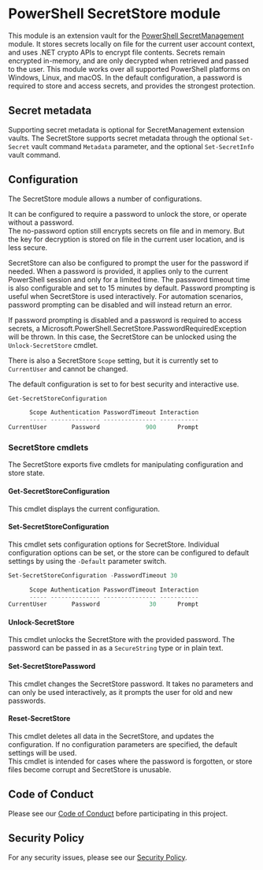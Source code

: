 # PowerShell SecretStore module

This module is an extension vault for the [PowerShell SecretManagement](https://github.com/PowerShell/SecretManagement) module.
It stores secrets locally on file for the current user account context, and uses .NET crypto APIs to encrypt file contents.
Secrets remain encrypted in-memory, and are only decrypted when retrieved and passed to the user.
This module works over all supported PowerShell platforms on Windows, Linux, and macOS.
In the default configuration, a password is required to store and access secrets, and provides the strongest protection.  

## Secret metadata

Supporting secret metadata is optional for SecretManagement extension vaults.
The SecretStore supports secret metadata through the optional `Set-Secret` vault command `Metadata` parameter, and the optional `Set-SecretInfo` vault command.  

## Configuration

The SecretStore module allows a number of configurations.  

It can be configured to require a password to unlock the store, or operate without a password.  
The no-password option still encrypts secrets on file and in memory.
But the key for decryption is stored on file in the current user location, and is less secure.  

SecretStore can also be configured to prompt the user for the password if needed.
When a password is provided, it applies only to the current PowerShell session and only for a limited time.
The password timeout time is also configurable and set to 15 minutes by default.
Password prompting is useful when SecretStore is used interactively.
For automation scenarios, password prompting can be disabled and will instead return an error.

If password prompting is disabled and a password is required to access secrets, a Microsoft.PowerShell.SecretStore.PasswordRequiredException will be thrown.
In this case, the SecretStore can be unlocked using the `Unlock-SecretStore` cmdlet.  

There is also a SecretStore `Scope` setting, but it is currently set to `CurrentUser` and cannot be changed.  

The default configuration is set to for best security and interactive use.  

```powershell
Get-SecretStoreConfiguration

      Scope Authentication PasswordTimeout Interaction
      ----- -------------- --------------- -----------
CurrentUser       Password             900      Prompt
```

### SecretStore cmdlets

The SecretStore exports five cmdlets for manipulating configuration and store state.  

#### Get-SecretStoreConfiguration

This cmdlet displays the current configuration.  

#### Set-SecretStoreConfiguration

This cmdlet sets configuration options for SecretStore.
Individual configuration options can be set, or the store can be configured to default settings by using the `-Default` parameter switch.  

```powershell
Set-SecretStoreConfiguration -PasswordTimeout 30

      Scope Authentication PasswordTimeout Interaction
      ----- -------------- --------------- -----------
CurrentUser       Password              30      Prompt
```

#### Unlock-SecretStore

This cmdlet unlocks the SecretStore with the provided password.
The password can be passed in as a `SecureString` type or in plain text.  

#### Set-SecretStorePassword

This cmdlet changes the SecretStore password.
It takes no parameters and can only be used interactively, as it prompts the user for old and new passwords.  

#### Reset-SecretStore

This cmdlet deletes all data in the SecretStore, and updates the configuration.
If no configuration parameters are specified, the default settings will be used.  
This cmdlet is intended for cases where the password is forgotten, or store files become corrupt and SecretStore is unusable.

## Code of Conduct

Please see our [Code of Conduct](.github/CODE_OF_CONDUCT.md) before participating in this project.

## Security Policy

For any security issues, please see our [Security Policy](.github/SECURITY.md).
